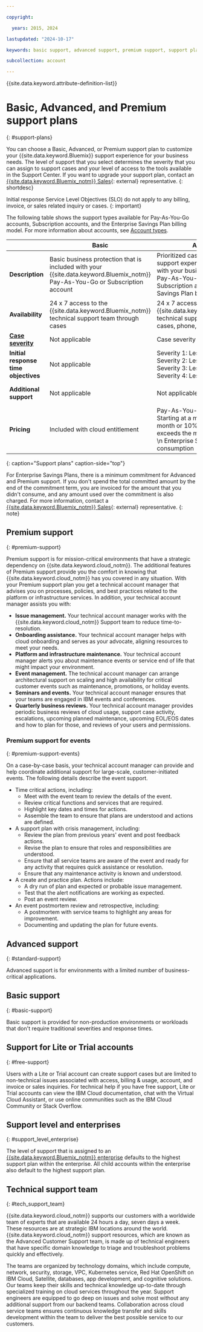 ```yaml
---

copyright:

  years: 2015, 2024

lastupdated: "2024-10-17"

keywords: basic support, advanced support, premium support, support plans, free technical support, response time

subcollection: account

---
```


{{site.data.keyword.attribute-definition-list}}

# Basic, Advanced, and Premium support plans
{: #support-plans}

You can choose a Basic, Advanced, or Premium support plan to customize your {{site.data.keyword.Bluemix}} support experience for your business needs. The level of support that you select determines the severity that you can assign to support cases and your level of access to the tools available in the Support Center.  If you want to upgrade your support plan, contact an [{{site.data.keyword.Bluemix_notm}} Sales](https://www.ibm.com/cloud?contactmodule){: external} representative.
{: shortdesc}

Initial response Service Level Objectives (SLO) do not apply to any billing, invoice, or sales related inquiry or cases.
{: important}

The following table shows the support types available for Pay-As-You-Go accounts, Subscription accounts, and the Enterprise Savings Plan billing model. For more information about accounts, see [Account types](/docs/account?topic=account-accounts).


|             | Basic         | Advanced         | Premium         |
|-------------|---------------|------------------|-----------------|
| **Description** | Basic business protection that is included with your {{site.data.keyword.Bluemix_notm}} Pay-As-You-Go or Subscription account | Prioritized case handling and support experience that is aligned with your business needs for your Pay-As-You-Go account, Subscription account, or Enterprise Savings Plan billing model | Client engagement that is aligned with your business outcomes to accelerate time-to-value for your Pay-As-You-Go account, Subscription account, or Enterprise Savings Plan billing model |
| **Availability** |  24 x 7 access to the {{site.data.keyword.Bluemix_notm}} technical support team through cases | 24 x 7 access to the {{site.data.keyword.Bluemix_notm}} technical support team through cases, phone, and chat | 24 x 7 access to the {{site.data.keyword.Bluemix_notm}} technical support team through cases, phone, and chat |
| **[Case severity](/docs/get-support?topic=get-support-support-case-severity)** | Not applicable | Case severity ranking available | Case severity ranking available |
| **Initial response time objectives** | Not applicable | Severity 1: Less than one hour  \n Severity 2: Less than two hours  \n Severity 3: Less than four hours  \n Severity 4: Less than eight hours | Severity 1: Less than 15 minutes  \n Severity 2: Less than one hour  \n Severity 3: Less than two hours  \n Severity 4: Less than four hours |
| **Additional support**               | Not applicable | Not applicable | Technical Account Manager assigned  \n Quarterly business reviews  \n Access to experts |
| **Pricing**  | Included with cloud entitlement | Pay-As-You-Go and Subscription: Starting at a minimum USD 200 per month or 10% of consumption if it exceeds the monthly starting price  \n Enterprise Savings Plan: 10% of consumption | Pay-As-You-Go and Subscription: Starting at a minimum of USD 10,000 per month or 10% of consumption if it exceeds the monthly starting price  \n Enterprise Savings Plan: 10% of consumption|
{: caption="Support plans" caption-side="top"}

For Enterprise Savings Plans, there is a minimum commitment for Advanced and Premium support. If you don't spend the total committed amount by the end of the commitment term, you are invoiced for the amount that you didn't consume, and any amount used over the commitment is also charged. For more information, contact a [{{site.data.keyword.Bluemix_notm}} Sales](https://www.ibm.com/cloud?contactmodule){: external} representative.
{: note}


## Premium support
{: #premium-support}

Premium support is for mission-critical environments that have a strategic dependency on {{site.data.keyword.cloud_notm}}. The additional features of Premium support provide you the comfort in knowing that {{site.data.keyword.cloud_notm}} has you covered in any situation. With your Premium support plan you get a technical account manager that advises you on processes, policies, and best practices related to the platform or infrastructure services. In addition, your technical account manager assists you with:

* **Issue management.** Your technical account manager works with the {{site.data.keyword.cloud_notm}} Support team to reduce time-to-resolution.
* **Onboarding assistance.** Your technical account manager helps with cloud onboarding and serves as your advocate, aligning resources to meet your needs.
* **Platform and infrastructure maintenance.** Your technical account manager alerts you about maintenance events or service end of life that might impact your environment.
* **Event management.** The technical account manager can arrange architectural support on scaling and high availability for critical customer events such as maintenance, promotions, or holiday events.
* **Seminars and events.** Your technical account manager ensures that your teams are engaged in IBM events and conferences.
* **Quarterly business reviews.** Your technical account manager provides periodic business reviews of cloud usage, support case activity, escalations, upcoming planned maintenance, upcoming EOL/EOS dates and how to plan for those, and reviews of your users and permissions.

### Premium support for events
{: #premium-support-events}

On a case-by-case basis, your technical account manager can provide and help coordinate additional support for large-scale, customer-initiated events. The following details describe the event support.

* Time critical actions, including:
   * Meet with the event team to review the details of the event.
   * Review critical functions and services that are required.
   * Highlight key dates and times for actions.
   * Assemble the team to ensure that plans are understood and actions are defined.
* A support plan with crisis management, including:
   * Review the plan from previous years' event and post feedback actions.
   * Revise the plan to ensure that roles and responsibilities are understood.
   * Ensure that all service teams are aware of the event and ready for any activity that requires quick assistance or resolution.
   * Ensure that any maintenance activity is known and understood.
* A create and practice plan. Actions include:
   * A dry run of plan and expected or probable issue management.
   * Test that the alert notifications are working as expected.
   * Post an event review.
* An event postmortem review and retrospective, including:
   * A postmortem with service teams to highlight any areas for improvement.
   * Documenting and updating the plan for future events.


## Advanced support
{: #standard-support}

Advanced support is for environments with a limited number of business-critical applications.


## Basic support
{: #basic-support}

Basic support is provided for non-production environments or workloads that don't require traditional severities and response times.

## Support for Lite or Trial accounts
{: #free-support}

Users with a Lite or Trial account can create support cases but are limited to non-technical issues associated with access, billing & usage, account, and invoice or sales inquiries.  For technical help if you have free support, Lite or Trial accounts can view the IBM Cloud documentation, chat with the Virtual Cloud Assistant, or use online communities such as the IBM Cloud Community or Stack Overflow.

## Support level and enterprises
{: #support_level_enterprise}

The level of support that is assigned to an [{{site.data.keyword.Bluemix_notm}} enterprise](/docs/secure-enterprise?topic=secure-enterprise-what-is-enterprise) defaults to the highest support plan within the enterprise. All child accounts within the enterprise also default to the highest support plan.

## Technical support team
{: #tech_support_team}

{{site.data.keyword.cloud_notm}} supports our customers with a worldwide team of experts that are available 24 hours a day, seven days a week. These resources are at strategic IBM locations around the world. {{site.data.keyword.cloud_notm}} support resources, which are known as the Advanced Customer Support team, is made up of technical engineers that have specific domain knowledge to triage and troubleshoot problems quickly and effectively.

The teams are organized by technology domains, which include compute, network, security, storage, VPC, Kubernetes service, Red Hat OpenShift on IBM Cloud, Satellite, databases, app development, and cognitive solutions. Our teams keep their skills and technical knowledge up-to-date through specialized training on cloud services throughout the year. Support engineers are equipped to go deep on issues and solve most without any additional support from our backend teams. Collaboration across cloud service teams ensures continuous knowledge transfer and skills development within the team to deliver the best possible service to our customers.

